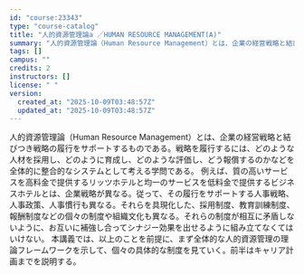 ```yaml
---
id: "course:23343"
type: "course-catalog"
title: "人的資源管理論a ／HUMAN RESOURCE MANAGEMENT(A)"
summary: "人的資源管理論（Human Resource Management）とは、企業の経営戦略と結びつき戦略の履行をサポートするものである。戦略を履行するには、どのような人材を採用し、どのように育成し、どのような評価し、どう報償するのかなどを全体…"
tags: []
campus: ""
credits: 2
instructors: []
license: " "
version:
  created_at: "2025-10-09T03:48:57Z"
  updated_at: "2025-10-09T03:48:57Z"
---
```


人的資源管理論（Human Resource Management）とは、企業の経営戦略と結びつき戦略の履行をサポートするものである。戦略を履行するには、どのような人材を採用し、どのように育成し、どのような評価し、どう報償するのかなどを全体的に整合的なシステムとして考える学問である。 例えば、質の高いサービスを高料金で提供するリッツホテルと均一のサービスを低料金で提供するビジネスホテルとは、企業戦略が異なる。従って、その履行をサポートする人事戦略、人事政策、人事慣行も異なる。それらを具現化した、採用制度、教育訓練制度、報酬制度などの個々の制度や組織文化も異なる。それらの制度が相互に矛盾しないように、お互いに補強し合ってシナジー効果を出せるように組み立てなくてはいけない。 本講義では、以上のことを前提に、まず全体的な人的資源管理の理論フレームワークを示して、個々の具体的な制度を見ていく。前半はキャリア計画までを説明する。
